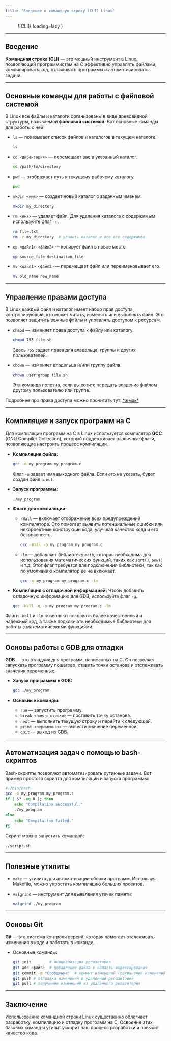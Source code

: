 ```yaml
---
title: "Введение в командную строку (CLI) Linux"
---
```


<figure markdown="span">
  ![CLI]{ loading=lazy }
</figure>

***

## Введение

**Командная строка (CLI)** — это мощный инструмент в Linux, позволяющий программистам на C эффективно управлять файлами, компилировать код, отлаживать программы и автоматизировать задачи.

***

## Основные команды для работы с файловой системой

В Linux все файлы и каталоги организованы в виде древовидной структуры, называемой **файловой системой**. Вот основные команды для работы с ней:

*   `ls` — показывает список файлов и каталогов в текущем каталоге.

    ```bash
    ls
    ```
*   `cd <директория>` — перемещает вас в указанный каталог.

    ```bash
    cd /path/to/directory
    ```
*   `pwd` — отображает путь к текущему рабочему каталогу.

    ```bash
    pwd
    ```
*   `mkdir <имя>` — создает новый каталог с заданным именем.

    ```bash
    mkdir my_directory
    ```
*   `rm <имя>` — удаляет файл. Для удаления каталога с содержимым используйте флаг `-r`.

    ```bash
    rm file.txt
    rm -r my_directory  # удалить каталог и все его содержимое
    ```
*   `cp <файл1> <файл2>` — копирует файл в новое место.

    ```bash
    cp source_file destination_file
    ```
*   `mv <файл1> <файл2>` — перемещает файл или переименовывает его.

    ```bash
    mv old_name new_name
    ```

***

## Управление правами доступа

В Linux каждый файл и каталог имеет набор прав доступа, контролирующий, кто может читать, изменять или выполнять файл. Это позволяет защитить важные файлы и управлять доступом к ресурсам.

*   `chmod` — изменяет права доступа к файлу или каталогу.

    ```bash
    chmod 755 file.sh
    ```

    Здесь `755` задает права для владельца, группы и других пользователей.
*   `chown` — изменяет владельца и/или группу файла.

    ```bash
    chown user:group file.sh
    ```

    Эта команда полезна, если вы хотите передать владение файлом другому пользователю или группе.

Подробнее про права доступа можно прочитать тут: [\*жмяк\*](chmod.md)

***

## Компиляция и запуск программ на C

Для компиляции программ на C в Linux используется компилятор **GCC** (GNU Compiler Collection), который поддерживает различные флаги, позволяющие настроить процесс компиляции.

*   **Компиляция файла:**

    ```bash
    gcc -o my_program my_program.c
    ```

    Флаг `-o` задает имя выходного файла. Если его не указать, будет создан файл `a.out`.
*   **Запуск программы:**

    ```bash
    ./my_program
    ```
* **Флаги для компиляции:**
  *   `-Wall` — включает отображение всех предупреждений компилятора. Это помогает выявить потенциальные ошибки или некорректные конструкции кода, улучшая качество кода и его безопасность.

      ```bash
      gcc -Wall -o my_program my_program.c
      ```
  *   `-lm` — добавляет библиотеку `math`, которая необходима для использования математических функций, таких как `sqrt()`, `pow()` и т.д. Этот флаг требуется для подключения библиотеки, так как по умолчанию компилятор ее не включает.

      ```bash
      gcc -o my_program my_program.c -lm
      ```
*   **Компиляция с отладочной информацией:** Чтобы добавить отладочную информацию для GDB, используйте флаг `-g`.

    ```bash
    gcc -Wall -g -o my_program my_program.c -lm
    ```

Флаги `-Wall` и `-lm` позволяют создавать более качественный и надежный код, а также подключать необходимые библиотеки для работы с математическими функциями.

***

## Основы работы с GDB для отладки

**GDB** — это отладчик для программ, написанных на C. Он позволяет запускать программу пошагово, ставить точки останова и отслеживать значения переменных.

*   **Запуск программы в GDB:**

    ```bash
    gdb ./my_program
    ```
* **Основные команды:**
  * `run` — запустить программу.
  * `break <номер_строки>` — поставить точку останова.
  * `next` — выполнить текущую строку и перейти к следующей.
  * `print <переменная>` — вывести значение переменной.
  * `quit` — выход из GDB.

***

## Автоматизация задач с помощью bash-скриптов

Bash-скрипты позволяют автоматизировать рутинные задачи. Вот пример простого скрипта для компиляции и запуска программы:

```bash
#!/bin/bash
gcc -o my_program my_program.c
if [ $? -eq 0 ]; then
    echo "Compilation successful."
    ./my_program
else
    echo "Compilation failed."
fi
```

Скрипт можно запустить командой:

```bash
./script.sh
```

***

## Полезные утилиты

* `make` — утилита для автоматизации сборки программ. Используя Makefile, можно упростить компиляцию больших проектов.
*   `valgrind` — инструмент для выявления утечек памяти:

    ```bash
    valgrind ./my_program
    ```

***

## Основы Git

**Git** — это система контроля версий, которая помогает отслеживать изменения в коде и работать в команде.

*   Основные команд&#x44B;**:**

    ```bash
    git init        # инициализация репозитория
    git add <файл>  # добавление файла в область индексирования
    git commit -m "Сообщение"  # коммит изменений (сохранение изменений с сообщением)
    git push # отправка изменений в удаленный репозиторий
    git pull # получение изменений из удаленного репозитория
    ```

***

## Заключение

Использование командной строки Linux существенно облегчает разработку, компиляцию и отладку программ на C. Освоение этих базовых команд и утилит ускорит ваш процесс разработки и повысит качество кода.

[CLI]: ../assets/images/othercli.webp

